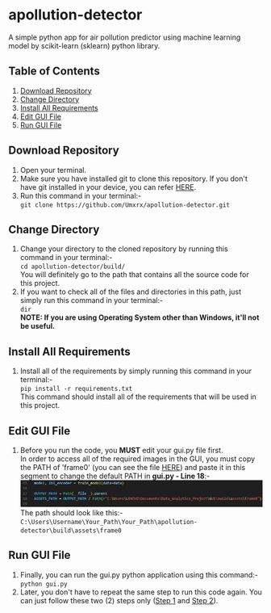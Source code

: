 # apollution-detector
A simple python app for air pollution predictor using machine learning model by scikit-learn (sklearn) python library.  

## **Table of Contents**
1. [Download Repository](https://github.com/Umxrx/apollution-detector/tree/main?tab=readme-ov-file#download-repository)  
2. [Change Directory](https://github.com/Umxrx/apollution-detector/tree/main?tab=readme-ov-file#change-directory)  
3. [Install All Requirements](https://github.com/Umxrx/apollution-detector/tree/main?tab=readme-ov-file#install-all-requirements)  
4. [Edit GUI File](https://github.com/Umxrx/apollution-detector/tree/main?tab=readme-ov-file#edit-gui-file)  
5. [Run GUI File](https://github.com/Umxrx/apollution-detector/tree/main?tab=readme-ov-file#run-gui-file)  

## **Download Repository**
1. Open your terminal.  
2. Make sure you have installed git to clone this repository. If you don't have git installed in your device, you can refer [HERE](https://github.com/git-guides/install-git).  
3. Run this command in your terminal:-  
   `git clone https://github.com/Umxrx/apollution-detector.git`  

## **Change Directory**
1. Change your directory to the cloned repository by running this command in your terminal:-  
   `cd apollution-detector/build/`  
   You will definitely go to the path that contains all the source code for this project.  
2. If you want to check all of the files and directories in this path, just simply run this command in your terminal:-  
   `dir`  
   **NOTE: If you are using Operating System other than Windows, it'll not be useful.**  

## **Install All Requirements**
1. Install all of the requirements by simply running this command in your terminal:-  
   `pip install -r requirements.txt`  
   This command should install all of the requirements that will be used in this project.  

## **Edit GUI File**
1. Before you run the code, you **MUST** edit your gui.py file first.  
   In order to access all of the required images in the GUI, you must copy the PATH of 'frame0' (you can see the file [HERE](https://github.com/Umxrx/apollution-detector/tree/main/build/assets/frame0)) and paste it in this segment to change the default PATH in **gui.py - Line 18**:-  
   ![](https://github.com/Umxrx/apollution-detector/blob/main/Images/Should-be-changed.jpg)  
   The path should look like this:-  
   `C:\Users\Username\Your_Path\Your_Path\apollution-detector\build\assets\frame0`  

## **Run GUI File**
1. Finally, you can run the gui.py python application using this command:-  
   `python gui.py`  
2. Later, you don't have to repeat the same step to run this code again. You can just follow these two (2) steps only ([Step 1](https://github.com/Umxrx/apollution-detector/tree/main?tab=readme-ov-file#change-directory) and [Step 2](https://github.com/Umxrx/apollution-detector/tree/main?tab=readme-ov-file#run-gui-file)).  
